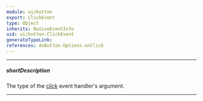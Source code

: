 ```yaml
---
module: ui/button
export: ClickEvent
type: Object
inherits: NativeEventInfo
uid: ui/button:ClickEvent
generateTypeLink: 
references: dxButton.Options.onClick
---
```

---
##### shortDescription
The type of the [click]({basewidgetpath}/Events/#click) event handler's argument.

---
<!-- Description goes here -->
